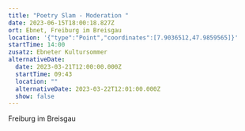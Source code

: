 ```yaml
---
title: "Poetry Slam - Moderation "
date: 2023-06-15T18:00:18.827Z
ort: Ebnet, Freiburg im Breisgau
location: '{"type":"Point","coordinates":[7.9036512,47.9859565]}'
startTime: 14:00
zusatz: Ebneter Kultursommer
alternativeDate:
  date: 2023-03-21T12:00:00.000Z
  startTime: 09:43
  location: ""
  alternativeDate: 2023-03-22T12:01:00.000Z
  show: false
---
```

F﻿reiburg im Breisgau